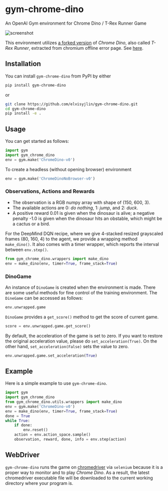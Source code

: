 # gym-chrome-dino

An OpenAI Gym environment for Chrome Dino / T-Rex Runner Game

![screenshot](https://user-images.githubusercontent.com/10172439/54082936-eda8f700-4357-11e9-9b86-662962c334e9.jpg)

This environment utilizes 
[a forked version](https://github.com/elvisyjlin/t-rex-runner) 
of _Chrome Dino_, also called _T-Rex Runner_, 
extracted from chromium offline error page. 
See [here](https://github.com/wayou/t-rex-runner).


## Installation

You can install `gym-chrome-dino` from PyPI by either 

```bash
pip install gym-chrome-dino
```

or

```bash
git clone https://github.com/elvisyjlin/gym-chrome-dino.git
cd gym-chrome-dino
pip install -e .
```


## Usage

You can get started as follows:

```python
import gym
import gym_chrome_dino
env = gym.make('ChromeDino-v0')
```

To create a headless (without opening browser) environment

```python
env = gym.make('ChromeDinoNoBrowser-v0')
```

### Observations, Actions and Rewards

* The observation is a RGB numpy array with shape of (150, 600, 3).  
* The available actions are 0: _do nothing_, 1: _jump_, and 2: _duck_.  
* A positive reward 0.01 is given when the dinosaur is alive; a negative penalty -1.0 is given when the dinosaur hits an obstable, which might be a cactus or a bird.

For the DeepMind DQN recipe, where we give 4-stacked resized grayscaled frames (80, 160, 4) to the agent, we provide a wrapping method `make_dino()`. It also comes with a timer wrapper, which reports the interval between `env.step()`.

```python
from gym_chrome_dino.wrappers import make_dino
env = make_dino(env, timer=True, frame_stack=True)
```

### DinoGame

An instance of `DinoGame` is created when the environment is made. There are some useful methods for fine control of the training environment. The `DineGame` can be accessed as follows:

```python
env.unwrapped.game
```

`DinoGame` provides a `get_score()` method to get the score of current game.

```python
score = env.unwrapped.game.get_score()
```

By default, the acceleration of the game is set to zero. If you want to restore the original acceleration value, please do `set_acceleration(True)`. On the other hand, `set_acceleration(False)` sets the value to zero.

```python
env.unwrapped.game.set_acceleration(True)
```


## Example

Here is a simple example to use `gym-chrome-dino`.

```python
import gym
import gym_chrome_dino
from gym_chrome_dino.utils.wrappers import make_dino
env = gym.make('ChromeDino-v0')
env = make_dino(env, timer=True, frame_stack=True)
done = True
while True:
    if done:
        env.reset()
    action = env.action_space.sample()
    observation, reward, done, info = env.step(action)
```


## WebDriver

`gym-chrome-dino` runs the game on [chromedriver](http://chromedriver.chromium.org) via `selenium` because it is a proper way to monitor and to play _Chrome Dino_. As a result, the latest chromedriver executable file will be downloaded to the current working directory where your program is.
